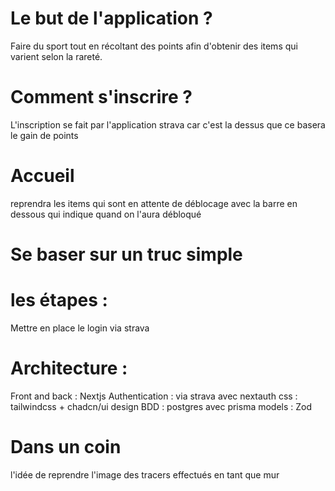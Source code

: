 # Le but de l'application ? 
Faire du sport tout en récoltant des points afin d'obtenir des items qui varient selon la rareté.

# Comment s'inscrire ? 
L'inscription se fait par l'application strava car c'est la dessus que ce basera le gain de points

# Accueil 
reprendra les items qui sont en attente de déblocage avec la barre en dessous qui indique quand on l'aura débloqué


# Se baser sur un truc simple 


# les étapes : 
Mettre en place le login via strava

# Architecture :
Front and back : Nextjs
Authentication : via strava avec nextauth
css : tailwindcss + chadcn/ui design 
BDD : postgres avec prisma
models : Zod



# Dans un coin
l'idée de reprendre l'image des tracers effectués en tant que mur